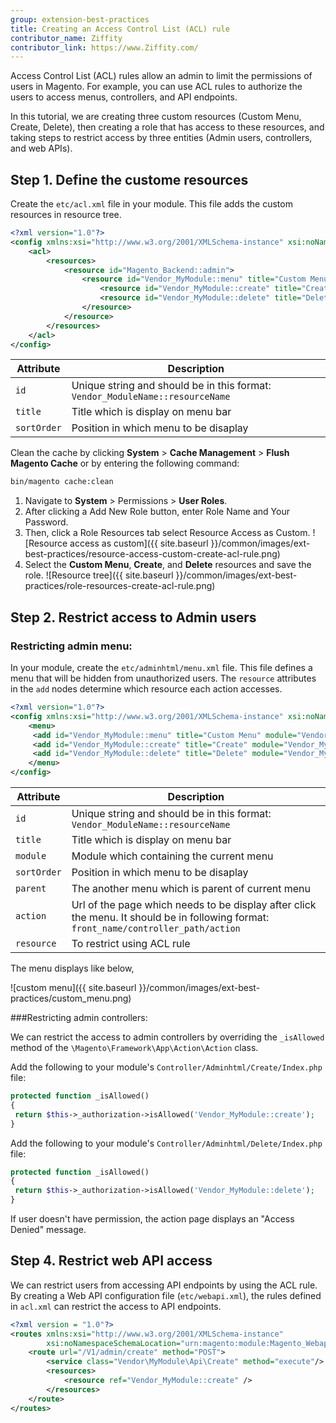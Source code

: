```yaml
---
group: extension-best-practices
title: Creating an Access Control List (ACL) rule
contributor_name: Ziffity
contributor_link: https://www.Ziffity.com/
---
```


Access Control List (ACL) rules allow an admin to limit the permissions of users in Magento. For example, you can use ACL rules to authorize the users to access menus, controllers, and API endpoints.

In this tutorial, we are creating three custom resources (Custom Menu, Create, Delete), then creating a role that has access to these resources, and taking steps to restrict access by three entities (Admin users, controllers, and web APIs).

## Step 1. Define the custome resources

Create the `etc/acl.xml` file in your module. This file adds the custom resources in resource tree.

```xml
<?xml version="1.0"?>
<config xmlns:xsi="http://www.w3.org/2001/XMLSchema-instance" xsi:noNamespaceSchemaLocation="urn:magento:framework:Acl/etc/acl.xsd">
    <acl>
        <resources>
            <resource id="Magento_Backend::admin">
                <resource id="Vendor_MyModule::menu" title="Custom Menu" sortOrder="10" >
                    <resource id="Vendor_MyModule::create" title="Create" sortOrder="0" />
                    <resource id="Vendor_MyModule::delete" title="Delete" sortOrder="100" />
                </resource>
            </resource>
        </resources>
    </acl>
</config>
```

| Attribute | Description |
| --------- | ----------- |
| `id` | Unique string and should be in this format: `Vendor_ModuleName::resourceName` |
| `title` | Title which is display on menu bar|
| `sortOrder` | Position in which menu to be disaplay |

Clean the cache by clicking **System** > **Cache Management** > **Flush Magento Cache** or by entering the following command:

```bash
bin/magento cache:clean
```

1. Navigate to **System** > Permissions > **User Roles**.
1. After clicking a Add New Role button, enter Role Name and Your Password.
1. Then, click a Role Resources tab select Resource Access as Custom.
![Resource access as custom]({{ site.baseurl }}/common/images/ext-best-practices/resource-access-custom-create-acl-rule.png)
1. Select the **Custom Menu**, **Create**, and **Delete** resources and save the role.
![Resource tree]({{ site.baseurl }}/common/images/ext-best-practices/role-resources-create-acl-rule.png)

## Step 2. Restrict access to Admin users

### Restricting admin menu:

In your module, create the `etc/adminhtml/menu.xml` file. This file defines a menu that will be hidden from unauthorized users. The `resource` attributes in the `add` nodes determine which resource each action accesses.

```xml
<?xml version="1.0"?>
<config xmlns:xsi="http://www.w3.org/2001/XMLSchema-instance" xsi:noNamespaceSchemaLocation="urn:magento:module:Magento_Backend:etc/menu.xsd">
    <menu>
     <add id="Vendor_MyModule::menu" title="Custom Menu" module="Vendor_MyModule" sortOrder="10" resource="Vendor_MyModule::menu"/>
     <add id="Vendor_MyModule::create" title="Create" module="Vendor_MyModule" sortOrder="10" parent="Vendor_MyModule::menu" action="custommenu/create/index" resource="Vendor_MyModule::create"/>
     <add id="Vendor_MyModule::delete" title="Delete" module="Vendor_MyModule" sortOrder="20" parent="Vendor_MyModule::menu" action="custommenu/delete/index" resource="Vendor_MyModule::delete"/>
    </menu>
</config>
```
| Attribute | Description |
| --------- | ----------- |
| `id` | Unique string and should be in this format: `Vendor_ModuleName::resourceName` |
| `title` | Title which is display on menu bar|
| `module` | Module which containing the current menu |
| `sortOrder` | Position in which menu to be disaplay |
| `parent` | The another menu which is parent of current menu |
| `action` | Url of the page which needs to be display after click the menu. It should be in following format: `front_name/controller_path/action` |
| `resource` | To restrict using ACL rule |


The menu displays like below,

![custom menu]({{ site.baseurl }}/common/images/ext-best-practices/custom_menu.png)

###Restricting admin controllers:

We can restrict the access to admin controllers by overriding the `_isAllowed` method of the `\Magento\Framework\App\Action\Action` class.

Add the following to your module's `Controller/Adminhtml/Create/Index.php` file:

```php
protected function _isAllowed()
{
 return $this->_authorization->isAllowed('Vendor_MyModule::create');
}
```

Add the following to your module's `Controller/Adminhtml/Delete/Index.php` file:

```php
protected function _isAllowed()
{
 return $this->_authorization->isAllowed('Vendor_MyModule::delete');
}
```

If user doesn't have permission, the action page displays an "Access Denied" message.

## Step 4. Restrict web API access

We can restrict users from accessing API endpoints by using the ACL rule. By creating a Web API configuration file (`etc/webapi.xml`), the rules defined in `acl.xml` can restrict the access to API endpoints.

```xml
<?xml version = "1.0"?>
<routes xmlns:xsi="http://www.w3.org/2001/XMLSchema-instance"
        xsi:noNamespaceSchemaLocation="urn:magento:module:Magento_Webapi:etc/webapi.xsd">
    <route url="/V1/admin/create" method="POST">
        <service class="Vendor\MyModule\Api\Create" method="execute"/>
        <resources>
            <resource ref="Vendor_MyModule::create" />
        </resources>
    </route>
</routes>
```




